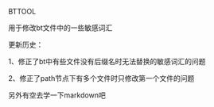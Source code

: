 BTTOOL

用于修改bt文件中的一些敏感词汇

更新历史：

1、修正了bt中有些文件没有后缀名时无法替换的敏感词汇的问题

2、修正了path节点下有多个文件时只修改第一个文件的问题

另外有空去学一下markdown吧